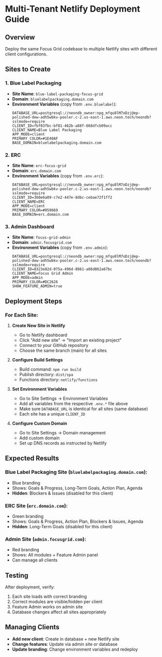 # Multi-Tenant Netlify Deployment Guide

## Overview

Deploy the same Focus Grid codebase to multiple Netlify sites with different client configurations.

## Sites to Create

### 1. Blue Label Packaging

- **Site Name**: `blue-label-packaging-focus-grid`
- **Domain**: `bluelabelpackaging.domain.com`
- **Environment Variables** (copy from `.env.bluelabel`):
  ```
  DATABASE_URL=postgresql://neondb_owner:npg_mfqu8lM7oDzj@ep-polished-dew-adh5wbkv-pooler.c-2.us-east-1.aws.neon.tech/neondb?sslmode=require
  CLIENT_ID=fbf03fbc-bf81-462b-a88f-668dfcb09acc
  CLIENT_NAME=Blue Label Packaging
  APP_MODE=client
  PRIMARY_COLOR=#1E40AF
  BASE_DOMAIN=bluelabelpackaging.domain.com
  ```

### 2. ERC

- **Site Name**: `erc-focus-grid`
- **Domain**: `erc.domain.com`
- **Environment Variables** (copy from `.env.erc`):
  ```
  DATABASE_URL=postgresql://neondb_owner:npg_mfqu8lM7oDzj@ep-polished-dew-adh5wbkv-pooler.c-2.us-east-1.aws.neon.tech/neondb?sslmode=require
  CLIENT_ID=360e6a09-c7e2-447e-8dbc-cebae72f1ff2
  CLIENT_NAME=ERC
  APP_MODE=client
  PRIMARY_COLOR=#059669
  BASE_DOMAIN=erc.domain.com
  ```

### 3. Admin Dashboard

- **Site Name**: `focus-grid-admin`
- **Domain**: `admin.focusgrid.com`
- **Environment Variables** (copy from `.env.admin`):
  ```
  DATABASE_URL=postgresql://neondb_owner:npg_mfqu8lM7oDzj@ep-polished-dew-adh5wbkv-pooler.c-2.us-east-1.aws.neon.tech/neondb?sslmode=require
  CLIENT_ID=8323e82d-075a-496d-8861-a86d862a67bc
  CLIENT_NAME=Focus Grid Admin
  APP_MODE=admin
  PRIMARY_COLOR=#DC2626
  SHOW_FEATURE_ADMIN=true
  ```

## Deployment Steps

### For Each Site:

1. **Create New Site in Netlify**

   - Go to Netlify dashboard
   - Click "Add new site" → "Import an existing project"
   - Connect to your GitHub repository
   - Choose the same branch (main) for all sites

2. **Configure Build Settings**

   - Build command: `npm run build`
   - Publish directory: `dist/spa`
   - Functions directory: `netlify/functions`

3. **Set Environment Variables**

   - Go to Site Settings → Environment Variables
   - Add all variables from the respective `.env.*` file above
   - Make sure `DATABASE_URL` is identical for all sites (same database)
   - Each site has a unique `CLIENT_ID`

4. **Configure Custom Domain**
   - Go to Site Settings → Domain management
   - Add custom domain
   - Set up DNS records as instructed by Netlify

## Expected Results

### Blue Label Packaging Site (`bluelabelpackaging.domain.com`):

- Blue branding
- Shows: Goals & Progress, Long-Term Goals, Action Plan, Agenda
- **Hidden**: Blockers & Issues (disabled for this client)

### ERC Site (`erc.domain.com`):

- Green branding
- Shows: Goals & Progress, Action Plan, Blockers & Issues, Agenda
- **Hidden**: Long-Term Goals (disabled for this client)

### Admin Site (`admin.focusgrid.com`):

- Red branding
- Shows: All modules + Feature Admin panel
- Can manage all clients

## Testing

After deployment, verify:

1. Each site loads with correct branding
2. Correct modules are visible/hidden per client
3. Feature Admin works on admin site
4. Database changes affect all sites appropriately

## Managing Clients

- **Add new client**: Create in database + new Netlify site
- **Change features**: Update via admin site or database
- **Update branding**: Change environment variables and redeploy
